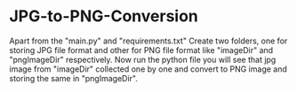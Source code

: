 # JPG-to-PNG-Conversion

Apart from the "main.py" and  "requirements.txt" Create two folders, one for storing JPG file format and other for PNG file format
like "imageDir" and "pngImageDir" respectively. Now run the python file you will see that jpg image from "imageDir"
collected one by one and convert to PNG image and storing the same in "pngImageDir". 
